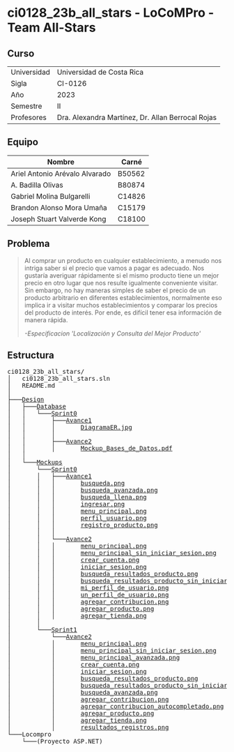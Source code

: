 # ci0128_23b_all_stars - LoCoMPro - Team All-Stars

## Curso

|  |  |
|-------------|---------------------------------------------------|
| Universidad | Universidad de Costa Rica 			  			  			  |
| Sigla       | CI-0126 		        			        			  			  |
| Año	        | 2023                      			  			  			  |
| Semestre    | II                        			  			          |
| Profesores  | Dra. Alexandra Martínez, Dr. Allan Berrocal Rojas |

## Equipo

| Nombre                         | Carné  |
|--------------------------------|--------|
| Ariel Antonio Arévalo Alvarado | B50562 |
| A. Badilla Olivas              | B80874 |
| Gabriel Molina Bulgarelli      | C14826 |
| Brandon Alonso Mora Umaña      | C15179 |
| Joseph Stuart Valverde Kong    | C18100 |

## Problema

> Al comprar un producto en cualquier establecimiento, a menudo nos intriga saber si el precio que vamos a pagar es adecuado. Nos gustaría averiguar rápidamente si el mismo producto tiene un mejor precio en otro lugar que nos resulte igualmente conveniente visitar. Sin embargo, no hay maneras simples de saber el precio de un producto arbitrario en diferentes establecimientos, normalmente eso implica ir a visitar muchos establecimientos y comparar los precios del producto de interés. Por ende, es difícil tener esa información de manera rápida.
>
> _-Especificacion 'Localización y Consulta del Mejor Producto'_

## Estructura

<pre>
ci0128_23b_all_stars/
│   ci0128_23b_all_stars.sln  
│   README.md  
│  
├───<a href="./Design">Design</a>  
│   ├───<a href="./Design/Database">Database</a>  
│   │   └───<a href="./Design/Database/Sprint0">Sprint0</a>  
│   │       ├───<a href="./Design/Database/Sprint0/Avance1">Avance1</a>  
│   │       │       <a href="./Design/Database/Sprint0/Avance1/DiagramaER.jpg">DiagramaER.jpg</a>  
│   │       │  
│   │       ├───<a href="./Design/Database/Sprint0/Avance2">Avance2</a>  
│   │       │       <a href="./Design/Database/Sprint0/Avance2/Mockup_Bases_de_Datos.pdf">Mockup_Bases_de_Datos.pdf</a>  
│   │  
│   └───<a href="./Design/Mockups">Mockups</a>  
│       └───<a href="./Design/Mockups/Sprint0">Sprint0</a>  
│       │   ├───<a href="./Design/Mockups/Sprint0/Avance1">Avance1</a>  
│       │   │       <a href="./Design/Mockups/Sprint0/Avance1/busqueda.png">busqueda.png</a>  
│       │   │       <a href="./Design/Mockups/Sprint0/Avance1/busqueda_avanzada.png">busqueda_avanzada.png</a>  
│       │   │       <a href="./Design/Mockups/Sprint0/Avance1/busqueda_llena.png">busqueda_llena.png</a>  
│       │   │       <a href="./Design/Mockups/Sprint0/Avance1/ingresar.png">ingresar.png</a>  
│       │   │       <a href="./Design/Mockups/Sprint0/Avance1/menu_principal.png">menu_principal.png</a>  
│       │   │       <a href="./Design/Mockups/Sprint0/Avance1/perfil_usuario.png">perfil_usuario.png</a>  
│       │   │       <a href="./Design/Mockups/Sprint0/Avance1/registro_producto.png">registro_producto.png</a>  
│       │   │  
│       │   └───<a href="./Design/Mockups/Sprint0/Avance2">Avance2</a>   
│       │   │       <a href="./Design/Mockups/Sprint0/Avance2/menu_principal.png">menu_principal.png</a>  
│       │   │       <a href="./Design/Mockups/Sprint0/Avance2/menu_principal_sin_iniciar_sesion.png">menu_principal_sin_iniciar_sesion.png</a>  
│       │   │       <a href="./Design/Mockups/Sprint0/Avance2/crear_cuenta.png">crear_cuenta.png</a>  
│       │   │       <a href="./Design/Mockups/Sprint0/Avance2/iniciar_sesion.png">iniciar_sesion.png</a>  
│       │   │       <a href="./Design/Mockups/Sprint0/Avance2/busqueda_resultados_producto.png">busqueda_resultados_producto.png</a>  
│       │   │       <a href="./Design/Mockups/Sprint0/Avance2/busqueda_resultados_producto_sin_iniciar_sesion.png">busqueda_resultados_producto_sin_iniciar_sesion.png</a>  
│       │   │       <a href="./Design/Mockups/Sprint0/Avance2/mi_perfil_de_usuario.png">mi_perfil_de_usuario.png</a>  
│       │   │       <a href="./Design/Mockups/Sprint0/Avance2/un_perfil_de_usuario.png">un_perfil_de_usuario.png</a>  
│       │   │       <a href="./Design/Mockups/Sprint0/Avance2/agregar_contribucion.png">agregar_contribucion.png</a>  
│       │   │       <a href="./Design/Mockups/Sprint0/Avance2/agregar_producto.png">agregar_producto.png</a>  
│       │   │       <a href="./Design/Mockups/Sprint0/Avance2/agregar_tienda.png">agregar_tienda.png</a>  
│       │
│       └───<a href="./Design/Mockups/Sprint1">Sprint1</a>
│           └───<a href="./Design/Mockups/Sprint1/Avance2">Avance2</a>   
│           │       <a href="./Design/Mockups/Sprint1/Avance2/menu_principal.png">menu_principal.png</a>  
│           │       <a href="./Design/Mockups/Sprint1/Avance2/menu_principal_sin_iniciar_sesion.png">menu_principal_sin_iniciar_sesion.png</a> 
│           │       <a href="./Design/Mockups/Sprint1/Avance2/menu_principal_avanzada.png">menu_principal_avanzada.png</a>  
│           │       <a href="./Design/Mockups/Sprint1/Avance2/crear_cuenta.png">crear_cuenta.png</a>  
│           │       <a href="./Design/Mockups/Sprint1/Avance2/iniciar_sesion.png">iniciar_sesion.png</a>  
│           │       <a href="./Design/Mockups/Sprint1/Avance2/busqueda_resultados_producto.png">busqueda_resultados_producto.png</a>  
│           │       <a href="./Design/Mockups/Sprint1/Avance2/busqueda_resultados_producto_sin_iniciar_sesion.png">busqueda_resultados_producto_sin_iniciar_sesion.png</a>  
│           │       <a href="./Design/Mockups/Sprint1/Avance2/busqueda_avanzada.png">busqueda_avanzada.png</a>  
│           │       <a href="./Design/Mockups/Sprint1/Avance2/agregar_contribucion.png">agregar_contribucion.png</a>  
│           │       <a href="./Design/Mockups/Sprint1/Avance2/agregar_contribucion_autocompletado.png">agregar_contribucion_autocompletado.png</a>  
│           │       <a href="./Design/Mockups/Sprint1/Avance2/agregar_producto.png">agregar_producto.png</a>
│           │       <a href="./Design/Mockups/Sprint1/Avance2/agregar_tienda.png">agregar_tienda.png</a>  
│           │       <a href="./Design/Mockups/Sprint1/Avance2/resultados_registros.png">resultados_registros.png</a>  
└───Locompro  
    └───(Proyecto ASP.NET)
</pre>
